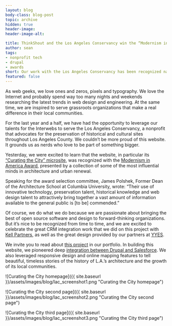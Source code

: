 ```yaml
---
layout: blog
body-class: blog-post
topic: archive
hidden: true
header-image:
header-image-alt:

title: ThinkShout and the Los Angeles Conservancy win the “Modernism in America Award”
author: sean
tags:
- nonprofit tech
- drupal
- awards
short: Our work with the Los Angeles Conservancy has been recognized nationally.
featured: false
---
```


As web geeks, we love ones and zeros, pixels and typography. We love the Internet and probably spend way too many nights and weekends researching the latest trends in web design and engineering. At the same time, we are inspired to serve grassroots organizations that make a real difference in their local communities.

For the last year and a half, we have had the opportunity to leverage our talents for the Interwebs to serve the Los Angeles Conservancy, a nonprofit that advocates for the preservation of historical and cultural sites throughout Los Angeles County. We couldn’t be more proud of this website. It grounds us as nerds who love to be part of something bigger.

Yesterday, we were excited to learn that the website, in particular its [“Curating the City” microsite](https://www.laconservancy.org/modern/), was recognized with the [Modernism in America Award](http://docomomo-us.org/programs/awards/), presented by a collection of some of the most influential minds in architecture and urban renewal.

Speaking for the award selection committee, James Polshek, Former Dean of the Architecture School at Columbia University, wrote: “Their use of innovative technology, preservation talent, historical knowledge and web design talent to attractively bring together a vast amount of information available to the general public is [to be] commended.”

Of course, we do what we do because we are passionate about bringing the best of open source software and design to forward-thinking organizations. But it’s nice to be recognized from time to time, and we are excited to celebrate the great CRM integration work that we did on this project with [Kell Partners](http://www.kellpartners.com/), as well as the great design provided by our partners at [YYES](http://www.yyes.org/).

We invite you to read about [this project](/work/la-conservancy/) in our portfolio. In building this website, we pioneered deep [integration between Drupal and Salesforce](/blog/2014/01/tauno/rebuilding-los-angeles-conservancy-website-power-salesforce/). We also leveraged responsive design and online mapping features to tell beautiful, timeless stories of the history of L.A.’s architecture and the growth of its local communities.

![Curating the City homepage]({{ site.baseurl }}/assets/images/blog/lac_screenshot1.png "Curating the City homepage")

![Curating the City second page]({{ site.baseurl }}/assets/images/blog/lac_screenshot2.png "Curating the City second page")

![Curating the City third page]({{ site.baseurl }}/assets/images/blog/lac_screenshot3.png "Curating the City third page")
